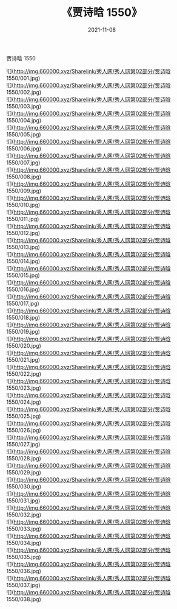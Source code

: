 ﻿---
layout: post
title:  《贾诗晗 1550》
date:   2021-11-08
img: http://img.660000.xyz/Sharelink/秀人网/秀人网第02部分/贾诗晗 1550/000.jpg
categories: [美女, 清纯, 唯美]
---

贾诗晗 1550

  ![](http://img.660000.xyz/Sharelink/秀人网/秀人网第02部分/贾诗晗 1550/001.jpg) <br> ![](http://img.660000.xyz/Sharelink/秀人网/秀人网第02部分/贾诗晗 1550/002.jpg) <br> ![](http://img.660000.xyz/Sharelink/秀人网/秀人网第02部分/贾诗晗 1550/003.jpg) <br> ![](http://img.660000.xyz/Sharelink/秀人网/秀人网第02部分/贾诗晗 1550/004.jpg) <br> ![](http://img.660000.xyz/Sharelink/秀人网/秀人网第02部分/贾诗晗 1550/005.jpg) <br> ![](http://img.660000.xyz/Sharelink/秀人网/秀人网第02部分/贾诗晗 1550/006.jpg) <br> ![](http://img.660000.xyz/Sharelink/秀人网/秀人网第02部分/贾诗晗 1550/007.jpg) <br> ![](http://img.660000.xyz/Sharelink/秀人网/秀人网第02部分/贾诗晗 1550/008.jpg) <br> ![](http://img.660000.xyz/Sharelink/秀人网/秀人网第02部分/贾诗晗 1550/009.jpg) <br> ![](http://img.660000.xyz/Sharelink/秀人网/秀人网第02部分/贾诗晗 1550/010.jpg) <br> ![](http://img.660000.xyz/Sharelink/秀人网/秀人网第02部分/贾诗晗 1550/011.jpg) <br> ![](http://img.660000.xyz/Sharelink/秀人网/秀人网第02部分/贾诗晗 1550/012.jpg) <br> ![](http://img.660000.xyz/Sharelink/秀人网/秀人网第02部分/贾诗晗 1550/013.jpg) <br> ![](http://img.660000.xyz/Sharelink/秀人网/秀人网第02部分/贾诗晗 1550/014.jpg) <br> ![](http://img.660000.xyz/Sharelink/秀人网/秀人网第02部分/贾诗晗 1550/015.jpg) <br> ![](http://img.660000.xyz/Sharelink/秀人网/秀人网第02部分/贾诗晗 1550/016.jpg) <br> ![](http://img.660000.xyz/Sharelink/秀人网/秀人网第02部分/贾诗晗 1550/017.jpg) <br> ![](http://img.660000.xyz/Sharelink/秀人网/秀人网第02部分/贾诗晗 1550/018.jpg) <br> ![](http://img.660000.xyz/Sharelink/秀人网/秀人网第02部分/贾诗晗 1550/019.jpg) <br> ![](http://img.660000.xyz/Sharelink/秀人网/秀人网第02部分/贾诗晗 1550/020.jpg) <br> ![](http://img.660000.xyz/Sharelink/秀人网/秀人网第02部分/贾诗晗 1550/021.jpg) <br> ![](http://img.660000.xyz/Sharelink/秀人网/秀人网第02部分/贾诗晗 1550/022.jpg) <br> ![](http://img.660000.xyz/Sharelink/秀人网/秀人网第02部分/贾诗晗 1550/023.jpg) <br> ![](http://img.660000.xyz/Sharelink/秀人网/秀人网第02部分/贾诗晗 1550/024.jpg) <br> ![](http://img.660000.xyz/Sharelink/秀人网/秀人网第02部分/贾诗晗 1550/025.jpg) <br> ![](http://img.660000.xyz/Sharelink/秀人网/秀人网第02部分/贾诗晗 1550/026.jpg) <br> ![](http://img.660000.xyz/Sharelink/秀人网/秀人网第02部分/贾诗晗 1550/027.jpg) <br> ![](http://img.660000.xyz/Sharelink/秀人网/秀人网第02部分/贾诗晗 1550/028.jpg) <br> ![](http://img.660000.xyz/Sharelink/秀人网/秀人网第02部分/贾诗晗 1550/029.jpg) <br> ![](http://img.660000.xyz/Sharelink/秀人网/秀人网第02部分/贾诗晗 1550/030.jpg) <br> ![](http://img.660000.xyz/Sharelink/秀人网/秀人网第02部分/贾诗晗 1550/031.jpg) <br> ![](http://img.660000.xyz/Sharelink/秀人网/秀人网第02部分/贾诗晗 1550/032.jpg) <br> ![](http://img.660000.xyz/Sharelink/秀人网/秀人网第02部分/贾诗晗 1550/033.jpg) <br> ![](http://img.660000.xyz/Sharelink/秀人网/秀人网第02部分/贾诗晗 1550/034.jpg) <br> ![](http://img.660000.xyz/Sharelink/秀人网/秀人网第02部分/贾诗晗 1550/035.jpg) <br> ![](http://img.660000.xyz/Sharelink/秀人网/秀人网第02部分/贾诗晗 1550/036.jpg) <br> ![](http://img.660000.xyz/Sharelink/秀人网/秀人网第02部分/贾诗晗 1550/037.jpg) <br> ![](http://img.660000.xyz/Sharelink/秀人网/秀人网第02部分/贾诗晗 1550/038.jpg) <br>